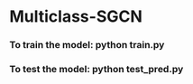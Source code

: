# Multiclass-SGCN

### To train the model: python train.py

### To test the model:  python test_pred.py
